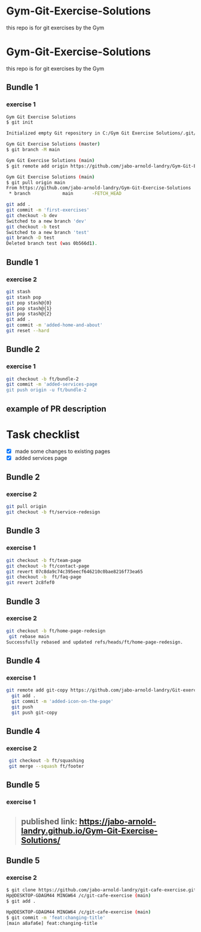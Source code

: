 # Gym-Git-Exercise-Solutions

this repo is for git exercises by the Gym

# Gym-Git-Exercise-Solutions

this repo is for git exercises by the Gym

## Bundle 1

### exercise 1

```bash
Gym Git Exercise Solutions
$ git init

Initialized empty Git repository in C:/Gym Git Exercise Solutions/.git/

Gym Git Exercise Solutions (master)
$ git branch -M main

Gym Git Exercise Solutions (main)
$ git remote add origin https://github.com/jabo-arnold-landry/Gym-Git-Exercise-Solutions.git

Gym Git Exercise Solutions (main)
$ git pull origin main
From https://github.com/jabo-arnold-landry/Gym-Git-Exercise-Solutions
 * branch            main       -FETCH_HEAD

git add .
git commit -m 'first-exercises'
git checkout -b dev
Switched to a new branch 'dev'
git checkout -b test
Switched to a new branch 'test'
git branch -D test
Deleted branch test (was 0b566d1).
```

## Bundle 1

### exercise 2

```bash
git stash
git stash pop
git pop stash@{0}
git pop stash@{1}
git pop stash@{2}
git add .
git commit -m 'added-home-and-about'
git reset --hard
```

## Bundle 2

### exercise 1

```bash
git checkout -b ft/bundle-2
git commit -m 'added-services-page
git push origin -u ft/bundle-2
```

## example of PR description

# Task checklist

- [x] made some changes to existing pages
- [x] added services page

## Bundle 2

### exercise 2

```bash
git pull origin
git checkout -b ft/service-redesign
```

## Bundle 3

### exercise 1

```bash
git checkout -b ft/team-page
git checkout -b ft/contact-page
git revert 07c8da9c74c395eecf646210c0bae8216f73ea65
git checkout -b  ft/faq-page
git revert 2c8fef0
```

## Bundle 3

### exercise 2

```bash
git checkout -b ft/home-page-redesign
 git rebase main
Successfully rebased and updated refs/heads/ft/home-page-redesign.
```
## Bundle 4

### exercise 1

```bash
git remote add git-copy https://github.com/jabo-arnold-landry/Git-exercise-copy.git
  git add .
  git commit -m 'added-icon-on-the-page'
  git push
  git push git-copy
```
## Bundle 4

### exercise 2

```bash
 git checkout -b ft/squashing
 git merge --squash ft/footer
```
## Bundle 5

### exercise 1

> ## published link: https://jabo-arnold-landry.github.io/Gym-Git-Exercise-Solutions/

 ## Bundle 5

### exercise 2

```bash
$ git clone https://github.com/jabo-arnold-landry/git-cafe-exercise.git
Hp@DESKTOP-GDAGM44 MINGW64 /c/git-cafe-exercise (main)
$ git add .

Hp@DESKTOP-GDAGM44 MINGW64 /c/git-cafe-exercise (main)
$ git commit -m 'feat:changing-title'
[main a8afa6e] feat:changing-title
```

